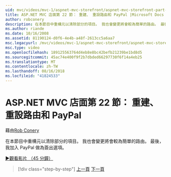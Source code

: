 ```yaml
---
uid: mvc/videos/mvc-1/aspnet-mvc-storefront/aspnet-mvc-storefront-part-22-restructuring-rerouting-and-paypal
title: ASP.NET MVC 店面第 22 節： 重建、 重設路由和 PayPal |Microsoft Docs
author: robconery
description: 在本節目中重構元以清除部分的項目。 我也會變更將會較為簡單的路由。 最後，我將 PayPal 新增為簽出選項參數...
ms.author: riande
ms.date: 10/16/2008
ms.assetid: 81190124-d0f6-4e4b-a48f-2613cc5a6aa7
msc.legacyurl: /mvc/videos/mvc-1/aspnet-mvc-storefront/aspnet-mvc-storefront-part-22-restructuring-rerouting-and-paypal
msc.type: video
ms.openlocfilehash: 189125563764d4eb8e8bc42befb21239be1bd8d5
ms.sourcegitcommit: 45ac74e400f9f2b7dbded66297730f6f14a4eb25
ms.translationtype: MT
ms.contentlocale: zh-TW
ms.lasthandoff: 08/16/2018
ms.locfileid: "41824533"
---
```

<a name="aspnet-mvc-storefront-part-22-restructuring-rerouting-and-paypal"></a>ASP.NET MVC 店面第 22 節： 重建、 重設路由和 PayPal
====================
藉由[Rob Conery](https://github.com/robconery)

在本節目中重構元以清除部分的項目。 我也會變更將會較為簡單的路由。 最後，我加入 PayPal 做為簽出選項。

[&#9654;觀看影片 （45 分鐘）](https://channel9.msdn.com/Blogs/ASP-NET-Site-Videos/aspnet-mvc-storefront-part-22-restructuring-rerouting-and-paypal)

> [!div class="step-by-step"]
> [上一頁](aspnet-mvc-storefront-part-21-order-manager-and-personalization.md)
> [下一頁](aspnet-mvc-storefront-part-23-getting-started-with-domain-driven-design.md)

